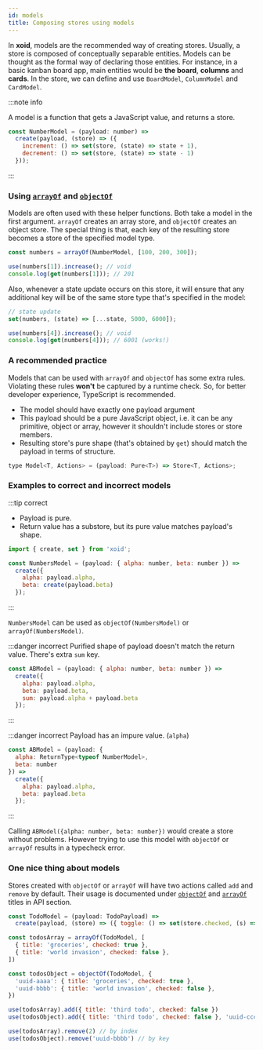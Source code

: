 ```yaml
---
id: models
title: Composing stores using models
---
```


In **xoid**, models are the recommended way of creating stores. Usually, a store is composed of conceptually separable entities. Models can be thought as the formal way of declaring those entities. For instance, in a basic kanban board app, main entities would be **the board**, **columns** and **cards**. In the store, we can define and use `BoardModel`, `ColumnModel` and `CardModel`.

:::note info

A model is a function that gets a JavaScript value, and returns a store.

```js
const NumberModel = (payload: number) =>
  create(payload, (store) => ({
    increment: () => set(store, (state) => state + 1),
    decrement: () => set(store, (state) => state - 1)
  }));
```

:::

### Using [`arrayOf`](arrayof) and [`objectOf`](objectof)

Models are often used with these helper functions. Both take a model in the first argument. `arrayOf` creates an array store, and `objectOf` creates an object store. The special thing is that, each key of the resulting store becomes a store of the specified model type.

```js
const numbers = arrayOf(NumberModel, [100, 200, 300]);

use(numbers[1]).increase(); // void
console.log(get(numbers[1])); // 201
```

Also, whenever a state update occurs on this store, it will ensure that any additional key will be of the same store type that's specified in the model:

```js
// state update
set(numbers, (state) => [...state, 5000, 6000]);

use(numbers[4]).increase(); // void
console.log(get(numbers[4])); // 6001 (works!)
```

### A recommended practice

Models that can be used with `arrayOf` and `objectOf` has some extra rules. Violating these rules **won't** be captured by a runtime check. So, for better developer experience, TypeScript is recommended.

- The model should have exactly one payload argument
- This payload should be a pure JavaScript object, i.e. it can be any primitive, object or array, however it shouldn't include stores or store members.
- Resulting store's pure shape (that's obtained by `get`) should match the payload in terms of structure.

```js
type Model<T, Actions> = (payload: Pure<T>) => Store<T, Actions>;
```

### Examples to correct and incorrect models

:::tip correct

- Payload is pure.
- Return value has a substore, but its pure value matches payload's shape.

```js
import { create, set } from 'xoid';

const NumbersModel = (payload: { alpha: number, beta: number }) =>
  create({
    alpha: payload.alpha,
    beta: create(payload.beta)
  });
```

:::

`NumbersModel` can be used as `objectOf(NumbersModel)` or `arrayOf(NumbersModel)`.

:::danger incorrect
Purified shape of payload doesn't match the return value. There's extra `sum` key.

```js
const ABModel = (payload: { alpha: number, beta: number }) =>
  create({
    alpha: payload.alpha,
    beta: payload.beta,
    sum: payload.alpha + payload.beta
  });
```

:::

:::danger incorrect
Payload has an impure value. (`alpha`)

```js
const ABModel = (payload: {
  alpha: ReturnType<typeof NumberModel>,
  beta: number
}) =>
  create({
    alpha: payload.alpha,
    beta: payload.beta
  });
```

:::

Calling `ABModel({alpha: number, beta: number})` would create a store without problems. However trying to use this model with `objectOf` or `arrayOf` results in a typecheck error.

### One nice thing about models

Stores created with `objectOf` or `arrayOf` will have two actions called `add` and `remove` by default. Their usage is documented under [`objectOf`](api/objectOf) and [`arrayOf`](api/arrayOf) titles in API section. 

```js
const TodoModel = (payload: TodoPayload) =>
  create(payload, (store) => ({ toggle: () => set(store.checked, (s) => !s) }))

const todosArray = arrayOf(TodoModel, [
  { title: 'groceries', checked: true },
  { title: 'world invasion', checked: false },
])

const todosObject = objectOf(TodoModel, {
  'uuid-aaaa': { title: 'groceries', checked: true },
  'uuid-bbbb': { title: 'world invasion', checked: false },
})

use(todosArray).add({ title: 'third todo', checked: false })
use(todosObject).add({ title: 'third todo', checked: false }, 'uuid-cccc')

use(todosArray).remove(2) // by index
use(todosObject).remove('uuid-bbbb') // by key
